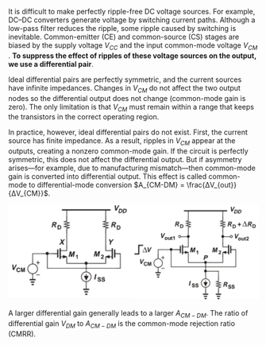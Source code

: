  It is difficult to make perfectly ripple-free DC voltage sources. For example, DC–DC
converters generate voltage by switching current paths. Although a low-pass filter
reduces the ripple, some ripple caused by switching is inevitable. Common-emitter (CE)
and common-source (CS) stages are biased by the supply voltage $V_{CC}$ and the
input common-mode voltage $V_{CM}$ . **To suppress the effect of ripples of these
voltage sources on the output, we use a differential pair**.

Ideal differential pairs are perfectly symmetric, and the current sources have infinite
impedances. Changes in $V_{CM}$ do not affect the two output nodes so the differential
output does not change (common-mode gain is zero). The only limitation is that $V_{CM}$
must remain within a range that keeps the transistors in the correct operating region.

In practice, however, ideal differential pairs do not exist. First, the current source has
finite impedance. As a result, ripples in $V_{CM}$ appear at the outputs, creating a
nonzero common-mode gain. If the circuit is perfectly symmetric, this does not affect the
differential output. But if asymmetry arises—for example, due to manufacturing 
mismatch—then common-mode gain is converted into differential output. This effect is
called common-mode to differential-mode conversion $A_{CM-DM} = \frac{ΔV_{out}}{ΔV_{CM}}$.

<img src="../images/Diff-pair.jpg" alt="Diff-pair" width="700"/>

A larger differential gain generally leads to a larger $A_{CM-DM}$. The ratio of
differential gain $V_{DM}$ to $A_{CM-DM}$ is the common-mode rejection ratio (CMRR). 
 
